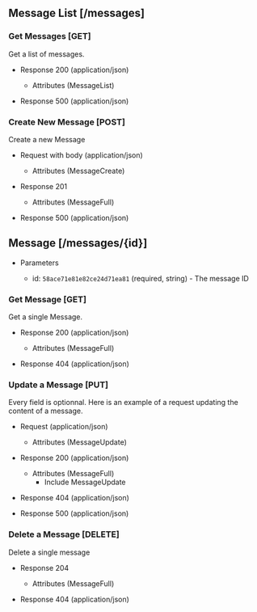 ## Message List [/messages]

### Get Messages [GET]
Get a list of messages.

+ Response 200 (application/json)

    + Attributes (MessageList)

+ Response 500 (application/json)

### Create New Message [POST]
Create a new Message

+ Request with body (application/json)

    + Attributes (MessageCreate)

+ Response 201

    + Attributes (MessageFull)

+ Response 500 (application/json)


## Message [/messages/{id}]

+ Parameters

    + id: `58ace71e81e82ce24d71ea81` (required, string) - The message ID

### Get Message [GET]
Get a single Message.

+ Response 200 (application/json)

    + Attributes (MessageFull)

+ Response 404 (application/json)

### Update a Message [PUT]
Every field is optionnal. Here is an example of a request updating the content of a message.

+ Request (application/json)

    + Attributes (MessageUpdate)

+ Response 200 (application/json)

    + Attributes (MessageFull)
        + Include MessageUpdate

+ Response 404 (application/json)

+ Response 500 (application/json)


### Delete a Message [DELETE]
Delete a single message

+ Response 204

    + Attributes (MessageFull)

+ Response 404 (application/json)
